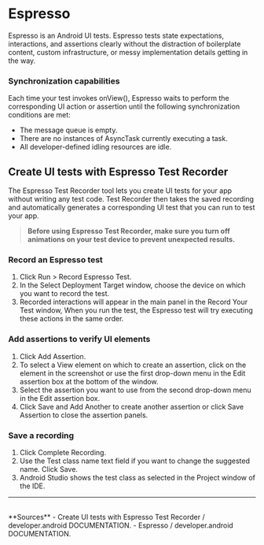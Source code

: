 # Espresso
Espresso is an Android UI tests. Espresso tests state expectations, interactions, and assertions clearly without the distraction of boilerplate content, custom infrastructure, or messy implementation details getting in the way.
### Synchronization capabilities
Each time your test invokes onView(), Espresso waits to perform the corresponding UI action or assertion until the following synchronization conditions are met:
- The message queue is empty.
- There are no instances of AsyncTask currently executing a task.
- All developer-defined idling resources are idle.
## Create UI tests with Espresso Test Recorder
The Espresso Test Recorder tool lets you create UI tests for your app without writing any test code. Test Recorder then takes the saved recording and automatically generates a corresponding UI test that you can run to test your app.
> **Before using Espresso Test Recorder, make sure you turn off animations on your test device to prevent unexpected results.**
### Record an Espresso test
1. Click Run > Record Espresso Test.
2. In the Select Deployment Target window, choose the device on which you want to record the test.
3. Recorded interactions will appear in the main panel in the Record Your Test window, When you run the test, the Espresso test will try executing these actions in the same order.
### Add assertions to verify UI elements
1. Click Add Assertion.
2. To select a View element on which to create an assertion, click on the element in the screenshot or use the first drop-down menu in the Edit assertion box at the bottom of the window.
3. Select the assertion you want to use from the second drop-down menu in the Edit assertion box.
4. Click Save and Add Another to create another assertion or click Save Assertion to close the assertion panels.
### Save a recording
1. Click Complete Recording.
2. Use the Test class name text field if you want to change the suggested name. Click Save.
3. Android Studio shows the test class as selected in the Project window of the IDE.
<hr>
<br>
**Sources**
- Create UI tests with Espresso Test Recorder / developer.android DOCUMENTATION.
- Espresso / developer.android DOCUMENTATION.
